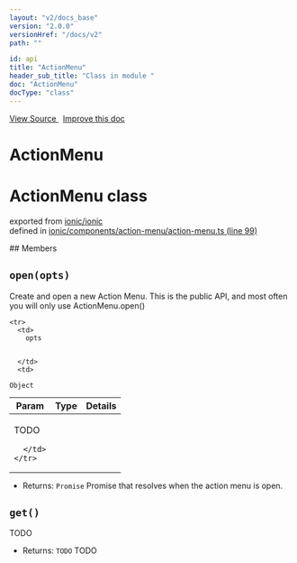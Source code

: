 ```yaml
---
layout: "v2/docs_base"
version: "2.0.0"
versionHref: "/docs/v2"
path: ""

id: api
title: "ActionMenu"
header_sub_title: "Class in module "
doc: "ActionMenu"
docType: "class"
---
```



<div class="improve-docs">
  <a href='http://github.com/driftyco/ionic2/tree/master/ionic/components/action-menu/action-menu.ts#L98'>
    View Source
  </a>
  &nbsp;
  <a href='http://github.com/driftyco/ionic2/edit/master/ionic/components/action-menu/action-menu.ts#L98'>
    Improve this doc
  </a>
</div>




<h1 class="api-title">

  ActionMenu



</h1>








<h1 class="class export">ActionMenu <span class="type">class</span></h1>
<p class="module">exported from <a href='undefined'>ionic/ionic</a><br/>
defined in <a href="https://github.com/driftyco/ionic2/tree/master/ionic/components/action-menu/action-menu.ts#L99-L132">ionic/components/action-menu/action-menu.ts (line 99)</a>
</p>
<p></p>
## Members

<div id="open"></div>
<h2>
  <code>open(opts)</code>

</h2>

Create and open a new Action Menu. This is the
public API, and most often you will only use ActionMenu.open()




<table class="table" style="margin:0;">
  <thead>
    <tr>
      <th>Param</th>
      <th>Type</th>
      <th>Details</th>
    </tr>
  </thead>
  <tbody>
    
    <tr>
      <td>
        opts
        
        
      </td>
      <td>
        
  <code>Object</code>
      </td>
      <td>
        <p>TODO</p>

        
      </td>
    </tr>
    
  </tbody>
</table>






* Returns: 
  <code>Promise</code> Promise that resolves when the action menu is open.




<div id="get"></div>
<h2>
  <code>get()</code>

</h2>

TODO






* Returns: 
  <code>TODO</code> TODO




